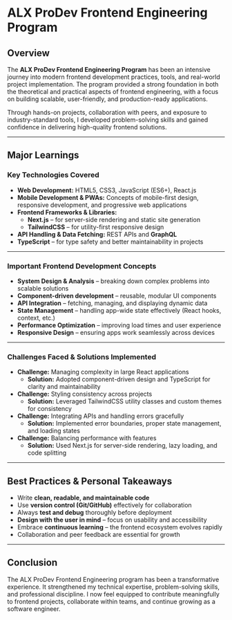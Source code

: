 # ALX ProDev Frontend Engineering Program

## Overview

The **ALX ProDev Frontend Engineering Program** has been an intensive journey into modern frontend development practices, tools, and real-world project implementation. The program provided a strong foundation in both the theoretical and practical aspects of frontend engineering, with a focus on building scalable, user-friendly, and production-ready applications.

Through hands-on projects, collaboration with peers, and exposure to industry-standard tools, I developed problem-solving skills and gained confidence in delivering high-quality frontend solutions.

---

## Major Learnings

### Key Technologies Covered

- **Web Development:** HTML5, CSS3, JavaScript (ES6+), React.js
- **Mobile Development & PWAs:** Concepts of mobile-first design, responsive development, and progressive web applications
- **Frontend Frameworks & Libraries:**
  - **Next.js** – for server-side rendering and static site generation
  - **TailwindCSS** – for utility-first responsive design
- **API Handling & Data Fetching:** REST APIs and **GraphQL**
- **TypeScript** – for type safety and better maintainability in projects

---

### Important Frontend Development Concepts

- **System Design & Analysis** – breaking down complex problems into scalable solutions
- **Component-driven development** – reusable, modular UI components
- **API Integration** – fetching, managing, and displaying dynamic data
- **State Management** – handling app-wide state effectively (React hooks, context, etc.)
- **Performance Optimization** – improving load times and user experience
- **Responsive Design** – ensuring apps work seamlessly across devices

---

### Challenges Faced & Solutions Implemented

- **Challenge:** Managing complexity in large React applications
  - **Solution:** Adopted component-driven design and TypeScript for clarity and maintainability
- **Challenge:** Styling consistency across projects
  - **Solution:** Leveraged TailwindCSS utility classes and custom themes for consistency
- **Challenge:** Integrating APIs and handling errors gracefully
  - **Solution:** Implemented error boundaries, proper state management, and loading states
- **Challenge:** Balancing performance with features
  - **Solution:** Used Next.js for server-side rendering, lazy loading, and code splitting

---

## Best Practices & Personal Takeaways

- Write **clean, readable, and maintainable code**
- Use **version control (Git/GitHub)** effectively for collaboration
- Always **test and debug** thoroughly before deployment
- **Design with the user in mind** – focus on usability and accessibility
- Embrace **continuous learning** – the frontend ecosystem evolves rapidly
- Collaboration and peer feedback are essential for growth

---

## Conclusion

The ALX ProDev Frontend Engineering program has been a transformative experience. It strengthened my technical expertise, problem-solving skills, and professional discipline. I now feel equipped to contribute meaningfully to frontend projects, collaborate within teams, and continue growing as a software engineer.
